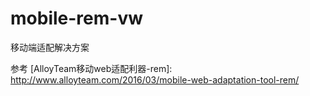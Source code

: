 # mobile-rem-vw
移动端适配解决方案


参考
[AlloyTeam移动web适配利器-rem]:  http://www.alloyteam.com/2016/03/mobile-web-adaptation-tool-rem/

[使用Flexible实现手淘H5页面的终端适配]:  https://www.w3cplus.com/mobile/lib-flexible-for-html5-layout.html

[再聊移动端页面的适配]:  https://www.w3cplus.com/css/vw-for-layout.html

[如何在Vue项目中使用vw实现移动端适配]:  https://www.w3cplus.com/mobile/vw-layout-in-vue.html

[postcss]:  https://github.com/postcss/postcss

[lib-flexible]:  https://github.com/amfe/lib-flexible